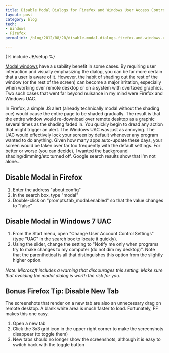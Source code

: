 ```yaml
---
title: Disable Modal Dialogs for Firefox and Windows User Access Control (UAC)
layout: post
category: blog
tech:
- Windows
- Firefox
permalink: /blog/2012/08/20/disable-modal-dialogs-firefox-and-windows-user-access-control-uac

---
```

{% include JB/setup %}
<div id="node-206" class="node node-blog node-promoted">
  <div class="content clearfix">
    <div class="field field-name-body field-type-text-with-summary field-label-hidden"><div class="field-items"><div class="field-item even"><p><a href="http://en.wikipedia.org/wiki/Modal_window">Modal windows</a> have a usability benefit in some cases. By requiring user interaction and visually emphasizing the dialog, you can be far more certain that a user is aware of it. However, the habit of shading out the rest of the window (or the rest of the screen) can become a major irritation, especially when working over remote desktop or on a system with overtaxed graphics. Two such cases that went far beyond nuisance in my mind were Firefox and Windows UAC.</p>
<!--break-->
<p>In Firefox, a simple JS alert (already technically modal without the shading cue) would cause the entire page to be shaded gradually. The result is that the entire window would re-download over remote desktop as a graphic several times as the shading faded in. You quickly begin to dread any action that might trigger an alert. The Windows UAC was just as annoying. The UAC would effectively lock your screen by default whenever any program wanted to do anything. Given how many apps auto-update these days, your screen would be taken over far too frequently with the default settings. For better or worse (you can decide), I wanted the background shading/dimming/etc turned off. Google search results show that I'm not alone...</p>
<h2>
	Disable Modal in Firefox</h2>
<ol><li>
		Enter the address "about:config"</li>
	<li>
		In the search box, type "modal"</li>
	<li>
		Double-click on "prompts.tab_modal.enabled" so that the value changes to "false"</li>
</ol><h2>
	Disable Modal in Windows 7 UAC</h2>
<ol><li>
		From the Start menu, open "Change User Account Control Settings" (type "UAC" in the search box to locate it quickly).</li>
	<li>
		Using the slider, change the setting to "Notify me only when programs try to make changes to my computer (do not dim my desktop)". Note that the parenthetical is all that distinguishes this option from the slightly higher option.</li>
</ol><p><em>Note: Microsoft includes a warning that discourages this setting. Make sure that avoiding the modal dialog is worth the risk for you.</em></p>
<h2>
	Bonus Firefox Tip: Disable New Tab</h2>
<p>The screenshots that render on a new tab are also an unnecessary drag on remote desktop. A blank white area is much faster to load. Fortunately, FF makes this one easy.</p>
<ol><li>
		Open a new tab</li>
	<li>
		Click the 3x3 grid icon in the upper right corner to make the screenshots disappear (to toggle them)</li>
	<li>
		New tabs should no longer show the screenshots, although it is easy to switch back with the toggle button</li>
</ol></div></div></div>  </div>
</div>
